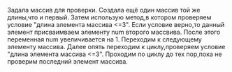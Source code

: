 Задала массив для проверки.
Создала ещё один массив той же длины,что и первый.
Затем использую метод,в котором проверяем условие "длина элемента массива <=3".
Если условие верно,то данный элемент присваимваем элементу num второго массвива.
После этого переменная num увеличивается на 1.
Переходим к следующему элементу массива.
Далее опять переходим к циклу,проверяем условие "длина элемента массива <=3".
Проходим по циклу до тех пор,пока не проверим последний элемент массива. 